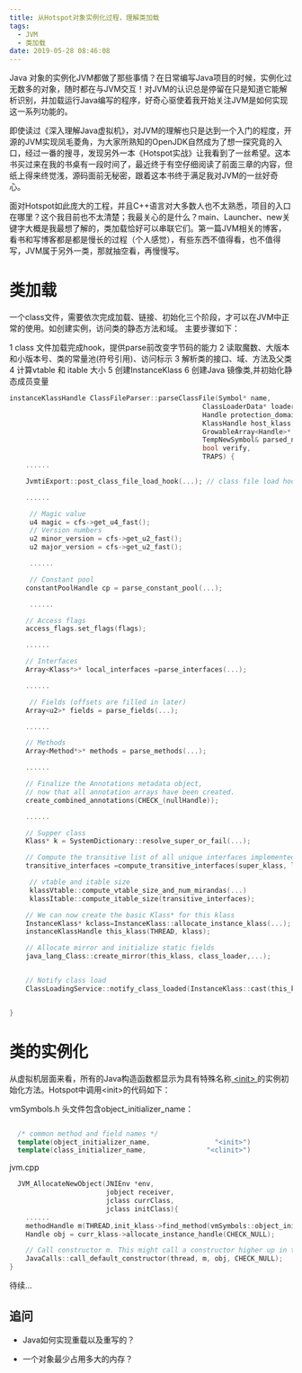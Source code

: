 ```yaml
---
title: 从Hotspot对象实例化过程，理解类加载
tags:
  - JVM
  - 类加载
date: 2019-05-28 08:46:08
---
```



Java 对象的实例化JVM都做了那些事情？在日常编写Java项目的时候，实例化过无数多的对象，随时都在与JVM交互！对JVM的认识总是停留在只是知道它能解析识别，并加载运行Java编写的程序，好奇心驱使着我开始关注JVM是如何实现这一系列功能的。

即使读过《深入理解Java虚拟机》，对JVM的理解也只是达到一个入门的程度，开源的JVM实现凤毛菱角，为大家所熟知的OpenJDK自然成为了想一探究竟的入口，经过一番的搜寻，发现另外一本《Hotspot实战》让我看到了一丝希望。这本书买过来在我的书桌有一段时间了，最近终于有空仔细阅读了前面三章的内容，但纸上得来终觉浅，源码面前无秘密，跟着这本书终于满足我对JVM的一丝好奇心。

面对Hotspot如此庞大的工程，并且C++语言对大多数人也不太熟悉，项目的入口在哪里？这个我目前也不太清楚；我最关心的是什么？main、Launcher、new关键字大概是我最想了解的，类加载恰好可以串联它们。第一篇JVM相关的博客，看书和写博客都是都是慢长的过程（个人感觉），有些东西不值得看，也不值得写，JVM属于另外一类，那就抽空看，再慢慢写。


# 类加载

一个class文件，需要依次完成加载、链接、初始化三个阶段，才可以在JVM中正常的使用。如创建实例，访问类的静态方法和域。
主要步骤如下：

1 class 文件加载完成hook，提供parse前改变字节码的能力
2 读取魔数、大版本和小版本号、类的常量池(符号引用)、访问标示
3 解析类的接口、域、方法及父类
4 计算vtable 和 itable 大小
5 创建InstanceKlass
6 创建Java 镜像类,并初始化静态成员变量


```c++
instanceKlassHandle ClassFileParser::parseClassFile(Symbol* name,
                                                ClassLoaderData* loader_data,
                                                Handle protection_domain,
                                                KlassHandle host_klass,
                                                GrowableArray<Handle>* cp_patches,
                                                TempNewSymbol& parsed_name,
                                                bool verify,
                                                TRAPS) {
    ......

    JvmtiExport::post_class_file_load_hook(...); // class file load hook

    ......

     // Magic value
     u4 magic = cfs->get_u4_fast();
     // Version numbers
     u2 minor_version = cfs->get_u2_fast();
     u2 major_version = cfs->get_u2_fast();

     ......

     // Constant pool
    constantPoolHandle cp = parse_constant_pool(...);

     ......

    // Access flags
    access_flags.set_flags(flags);

    ......

    // Interfaces
    Array<Klass*>* local_interfaces =parse_interfaces(...);

    ......

     // Fields (offsets are filled in later)
    Array<u2>* fields = parse_fields(...);

    ......

    // Methods
    Array<Method*>* methods = parse_methods(...);

    ......

    // Finalize the Annotations metadata object,
    // now that all annotation arrays have been created.
    create_combined_annotations(CHECK_(nullHandle));

    ......

    // Supper class
    Klass* k = SystemDictionary::resolve_super_or_fail(...);

    // Compute the transitive list of all unique interfaces implemented by this class
    transitive_interfaces =compute_transitive_interfaces(super_klass, local_interfaces, CHECK_(nullHandle));

     // vtable and itable size
     klassVtable::compute_vtable_size_and_num_mirandas(...)
     klassItable::compute_itable_size(transitive_interfaces);

    // We can now create the basic Klass* for this klass
    InstanceKlass* kclass=InstanceKlass::allocate_instance_klass(...);
    instanceKlassHandle this_klass(THREAD, klass);

    // Allocate mirror and initialize static fields
    java_lang_Class::create_mirror(this_klass, class_loader,...);


    // Notify class load  
    ClassLoadingService::notify_class_loaded(InstanceKlass::cast(this_klass()),false /* not shared class */);


}


```

# 类的实例化

  从虚拟机层面来看，所有的Java构造函数都显示为具有特殊名称[ &lt;init&gt; ](https://docs.oracle.com/javase/specs/jvms/se7/html/jvms-2.html)的实例初始化方法。Hotspot中调用&lt;init&gt;的代码如下：

vmSymbols.h 头文件包含object_initializer_name：

```c++

  /* common method and field names */           
  template(object_initializer_name,                "<init>")  
  template(class_initializer_name,               "<clinit>")    

```

jvm.cpp

```c++
  JVM_AllocateNewObject(JNIEnv *env,
                        jobject receiver,
                        jclass currClass,
                        jclass initClass){
    ......                      
    methodHandle m(THREAD,init_klass->find_method(vmSymbols::object_initializer_name(),vmSymbols::void_method_signature()));
    Handle obj = curr_klass->allocate_instance_handle(CHECK_NULL);

    // Call constructor m. This might call a constructor higher up in the hierachy
    JavaCalls::call_default_constructor(thread, m, obj, CHECK_NULL);
}

```  

待续...


## 追问

* Java如何实现重载以及重写的？

* 一个对象最少占用多大的内存？

